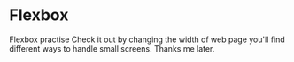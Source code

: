 # Flexbox
 Flexbox practise
 Check it out by changing the width of web page you'll find different ways to handle small screens.
 Thanks me later.
